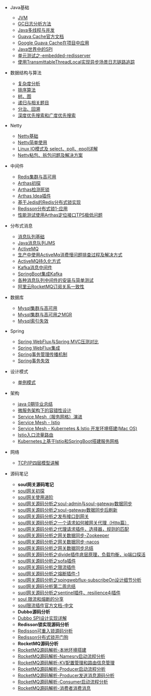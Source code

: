 * Java基础
  * [JVM](blog/java_base/jvm/jvm.md)
  * [GC日志分析方法](blog/java_base/jvm/gc_test.md)
  * [Java多线程与并发](blog/java_base/java_thread/java_thread_1.md)
  * [Guava Cache官方文档](blog/java_base/tools/guava-cache-official-doc.md)
  * [Google Guava Cache在项目中应用](blog/java_base/tools/guava-cache.md)
  * [Java世界中的SPI](blog/java_base/spi.md)
  * [单元测试之-embedded-redisserver](blog/java_base/unit-test/embedded-redisserver.md)
  * [使用TransmittableThreadLocal实现异步场景日志链路追踪](blog/java_base/java_thread/trace-log-mdc.md)
  
* 数据结构与算法
  * [复杂度分析](blog/algorithm/time-space-fuzadu.md)
  * [排序算法](blog/algorithm/sort.md)
  * [树、图](blog/algorithm/tree.md)
  * [递归与相关题目](blog/algorithm/digui.md)
  * [分治、回溯](blog/algorithm/fenzhi-huisu.md)
  * [深度优先搜索和广度优先搜索](blog/algorithm/dfs-bfs.md)

* Netty
  * [Netty基础](blog/Netty/netty_base.md)
  * [Netty简单使用](blog/Netty/netty_use_1.md)
  * [Linux IO模式及 select、poll、epoll详解](blog/Netty/select-poll-epoll.md.md)
  * [Netty粘包、拆包问题及解决方案](blog/Netty/encode-decode.md)

* 中间件
  * [Redis集群与高可用](blog/Middleware/redis/redis_1.md)
  * [Arthas初探](blog/Middleware/arthas/startup.md)
  * [Arthas检测死锁](blog/Middleware/arthas/thread.md)
  * [Arthas Idea插件](blog/Middleware/arthas/arthas-idea-plugin.md)
  * [基于Jedis的Redis分布式锁实现](blog/java_base/tools/redislock.md)
  * [Redisson分布式锁1-应用](blog/java_base/tools/redisson-lock.md)
  * [性能测试使用Arthas定位接口TPS极低问题](blog/Middleware/arthas/product-use.md)
* 分布式消息
  * [消息队列基础](blog/Middleware/mq/mq_1.md)
  * [Java消息队列JMS](blog/Middleware/mq/JMS_1.md)
  * [ActiveMQ](blog/Middleware/mq/activemq_1.md)
  * [生产中使用ActiveMq消费慢问题排查过程及解决方式](blog/Middleware/mq/activemq-problem-1.md)
  * [ActiveMQ持久化方式](blog/Middleware/mq/activemq-chijiuhua.md)
  * [Kafka消息中间件](blog/Middleware/kafka/kafka_1.md)
  * [SpringBoot集成Kafka](blog/Middleware/kafka/kafka_2.md)
  * [各种消息队列中间件的安装与简单测试](blog/Middleware/mq/other_mq_test.md)
  * [阿里云RocketMQ订阅关系一致性](blog/Middleware/mq/rocketmq-product-err.md)

* 数据库
  * [Mysql集群与高可用](blog/database/mysql/mysql_1.md)
  * [Mysql集群与高可用之MGR](blog/database/mysql/mysql_2.md)
  * [Mysql索引失效](blog/database/mysql/mysql_3.md)

* Spring
  * [Spring WebFlux与Spring MVC压测对比](blog/spring/springwebflux.md)
  * [Spring WebFlux集成](blog/spring/springwebflux-1.md)
  * [Spring事务管理传播机制](blog/database/mysql/spring-transaction-spread.md)
  * [Spring事务失效](blog/spring/spring-tx-shixiao.md)

* 设计模式
  * [单例模式](blog/design_pattern/singleton.md)

* 架构
  * [java 0期毕业总结](blog/structure/study-summary.md)
  * [微服务架构下的容错性设计](blog/structure/microservice/micro-service-design-1.md)
  * [Service Mesh（服务网格）演进](blog/structure/servicemesh/servicemesh-first.md)
  * [Service Mesh - Istio](blog/structure/servicemesh/servicemesh-three.md)
  * [Service Mesh - Kubernetes & Istio 开发环境搭建(Mac OS)](blog/structure/servicemesh/servicemesh-two.md)
  * [Istio入口流量路由](blog/structure/servicemesh/istio-gateway-rate.md)
  * [Kubernetes上基于Istio和SpringBoot搭建服务网格](blog/structure/servicemesh/istio-springboot.md)

* 网络
  * [TCP/IP四层模型讲解](blog/network/tcp-ip-model.md)

* 源码笔记
  * **soul网关源码笔记**
  * [soul网关初探](blog/sourcecode/soul/soul_1.md)
  * [soul网关使用进阶](blog/sourcecode/soul/soul_2.md)
  * [soul网关源码分析之soul-admin与soul-gateway数据同步](blog/sourcecode/soul/soul_3.md)
  * [soul网关源码分析之soul-gateway数据同步后刷新](blog/sourcecode/soul/soul_4.md)
  * [soul网关源码分析之发布接口到网关](blog/sourcecode/soul/soul_5.md)
  * [soul网关源码分析之一个请求如何被网关代理（Http篇）](blog/sourcecode/soul/soul_6.md)
  * [soul网关源码分析之代理请求插件，选择器，规则的匹配](blog/sourcecode/soul/soul_7.md)
  * [soul网关源码分析之网关数据同步-Zookeeper](blog/sourcecode/soul/soul_8.md)
  * [soul网关源码分析之网关数据同步-nacos](blog/sourcecode/soul/soul_9.md)
  * [soul网关源码分析之网关数据同步总结](blog/sourcecode/soul/soul_10.md)
  * [soul网关源码分析之divide插件底层原理，负载均衡，ip端口探活](blog/sourcecode/soul/soul_11.md)
  * [soul网关源码分析之sofa插件](blog/sourcecode/soul/soul_12.md)
  * [soul网关源码分析之限流插件](blog/sourcecode/soul/soul_13.md)
  * [soul网关源码分析之熔断插件-1](blog/sourcecode/soul/soul_14.md)
  * [soul网关源码分析之spingwebflux-subscribeOn设计细节分析](blog/sourcecode/soul/soul_15.md)
  * [suol网关源码分析第二周总结](blog/sourcecode/soul/soul_16.md)
  * [suol网关源码分析之sentinel插件、resilience4j插件](blog/sourcecode/soul/soul_17.md)
  * [soul 限流和熔断的分享](blog/sourcecode/soul/soul_19.md)
  * [soul限流插件官方文档-中文](blog/sourcecode/soul/soul-ratelimiter-doc-ch.md.md)
  * **Dubbo源码分析**
  * [Dubbo SPI设计实现详解](blog/sourcecode/dubbo/dubbo-spi.md)
  * **Redisson锁实现源码分析**
  * [Redisson可重入锁源码分析](blog/sourcecode/redisson/redisson-lock-1.md)
  * [Redisson分布式锁开门狗](blog/sourcecode/redisson/redisson-lock-dog.md)
  * **RocketMQ源码分析**
  * [RocketMQ源码解析-本地环境搭建](blog/sourcecode/rocketmq/rocketmq-1.md)
  * [RocketMQ源码解析-Namesrv启动流程分析](blog/sourcecode/rocketmq/rocketmq-3.md)
  * [RocketMQ源码解析-KV配置管理和路由信息管理](blog/sourcecode/rocketmq/rocketmq-2.md)
  * [RocketMQ源码解析-Producer启动流程分析](blog/sourcecode/rocketmq/rocketmq-4.md)
  * [RocketMQ源码解析-Producer发送消息源码分析](blog/sourcecode/rocketmq/rocketmq-5.md)
  * [RocketMQ源码解析-Consumer启动流程分析](blog/sourcecode/rocketmq/rocketmq-6.md)
  * [RocketMQ源码解析-消费者消费消息](blog/sourcecode/rocketmq/rocketmq-7.md)
